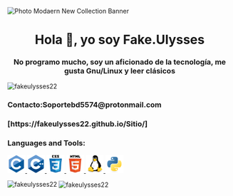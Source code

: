 ![Photo Modaern New Collection Banner](https://github.com/FakeUlysses22/FakeUlysses22/assets/138157716/479f6ec2-4124-4bec-a032-9c37ad4187c2)

<h1 align="center">Hola 👋, yo soy Fake.Ulysses</h1>
<h3 align="center">No programo mucho, soy un aficionado de la tecnología, me gusta Gnu/Linux y leer clásicos</h3>

<p align="left"> <img src="https://komarev.com/ghpvc/?username=fakeulysses22&label=Profile%20views&color=0e75b6&style=flat" alt="fakeulysses22" /> </p>

<h3 align="left">Contacto:Soportebd5574@protonmail.com</h3>

<h3 align="left">[https://fakeulysses22.github.io/Sitio/]</h3>
<p align="left">
</p>

<h3 align="left">Languages and Tools:</h3>
<p align="left"> <a href="https://www.cprogramming.com/" target="_blank" rel="noreferrer"> <img src="https://raw.githubusercontent.com/devicons/devicon/master/icons/c/c-original.svg" alt="c" width="40" height="40"/> </a> <a href="https://www.w3schools.com/cpp/" target="_blank" rel="noreferrer"> <img src="https://raw.githubusercontent.com/devicons/devicon/master/icons/cplusplus/cplusplus-original.svg" alt="cplusplus" width="40" height="40"/> </a> <a href="https://www.w3schools.com/css/" target="_blank" rel="noreferrer"> <img src="https://raw.githubusercontent.com/devicons/devicon/master/icons/css3/css3-original-wordmark.svg" alt="css3" width="40" height="40"/> </a> <a href="https://www.w3.org/html/" target="_blank" rel="noreferrer"> <img src="https://raw.githubusercontent.com/devicons/devicon/master/icons/html5/html5-original-wordmark.svg" alt="html5" width="40" height="40"/> </a> <a href="https://www.linux.org/" target="_blank" rel="noreferrer"> <img src="https://raw.githubusercontent.com/devicons/devicon/master/icons/linux/linux-original.svg" alt="linux" width="40" height="40"/> </a> <a href="https://www.python.org" target="_blank" rel="noreferrer"> <img src="https://raw.githubusercontent.com/devicons/devicon/master/icons/python/python-original.svg" alt="python" width="40" height="40"/> </a> </p>

<p><img align="left" src="https://github-readme-stats.vercel.app/api/top-langs?username=fakeulysses22&show_icons=true&locale=en&layout=compact" alt="fakeulysses22" /></p>

<p>&nbsp;<img align="center" src="https://github-readme-stats.vercel.app/api?username=fakeulysses22&show_icons=true&locale=en" alt="fakeulysses22" /></p>
